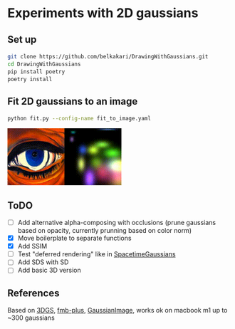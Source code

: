 # Experiments with 2D gaussians

## Set up

```bash
git clone https://github.com/belkakari/DrawingWithGaussians.git
cd DrawingWithGaussians
pip install poetry
poetry install
```

## Fit 2D gaussians to an image

```bash
python fit.py --config-name fit_to_image.yaml
```

![An example of fitting an image](./static/eye_fitting.gif)

## ToDO
- [ ] Add alternative alpha-composing with occlusions (prune gaussians based on opacity, currently prunning based on color norm)
- [x] Move boilerplate to separate functions
- [x] Add SSIM
- [ ] Test "deferred rendering" like in [SpacetimeGaussians](https://oppo-us-research.github.io/SpacetimeGaussians-website/)
- [ ] Add SDS with SD
- [ ] Add basic 3D version

## References
Based on [3DGS](https://repo-sam.inria.fr/fungraph/3d-gaussian-splatting/), [fmb-plus](https://leonidk.com/fmb-plus/), [GaussianImage](https://arxiv.org/abs/2403.08551), works ok on macbook m1 up to ~300 gaussians
